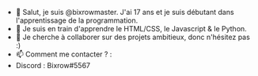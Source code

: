- 👋 Salut, je suis @bixrowmaster. J'ai 17 ans et je suis débutant dans l'apprentissage de la programmation.
- 🌱 Je suis en train d'apprendre le HTML/CSS, le Javascript & le Python.
- 💞️ Je cherche à collaborer sur des projets ambitieux, donc n'hésitez pas :)
- 📫 Comment me contacter ? :
- Discord : Bixrow#5567

<!---
bixrowmaster/bixrowmaster is a ✨ special ✨ repository because its `README.md` (this file) appears on your GitHub profile.
You can click the Preview link to take a look at your changes.
--->
